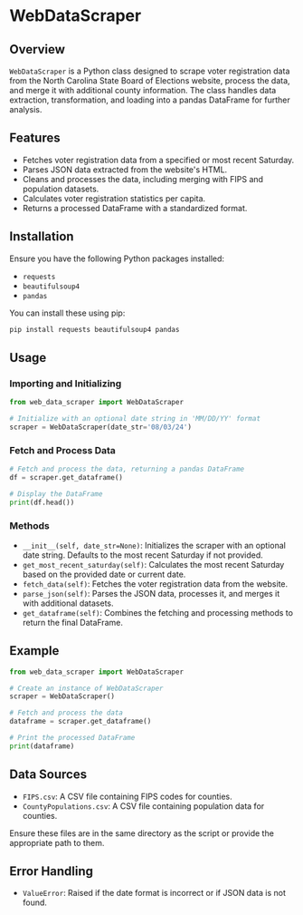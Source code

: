 # WebDataScraper

## Overview

`WebDataScraper` is a Python class designed to scrape voter registration data from the North Carolina State Board of Elections website, process the data, and merge it with additional county information. The class handles data extraction, transformation, and loading into a pandas DataFrame for further analysis.

## Features

- Fetches voter registration data from a specified or most recent Saturday.
- Parses JSON data extracted from the website's HTML.
- Cleans and processes the data, including merging with FIPS and population datasets.
- Calculates voter registration statistics per capita.
- Returns a processed DataFrame with a standardized format.

## Installation

Ensure you have the following Python packages installed:

- `requests`
- `beautifulsoup4`
- `pandas`

You can install these using pip:

```sh
pip install requests beautifulsoup4 pandas
```

## Usage

### Importing and Initializing

```python
from web_data_scraper import WebDataScraper

# Initialize with an optional date string in 'MM/DD/YY' format
scraper = WebDataScraper(date_str='08/03/24')
```

### Fetch and Process Data

```python
# Fetch and process the data, returning a pandas DataFrame
df = scraper.get_dataframe()

# Display the DataFrame
print(df.head())
```

### Methods

- `__init__(self, date_str=None)`: Initializes the scraper with an optional date string. Defaults to the most recent Saturday if not provided.
- `get_most_recent_saturday(self)`: Calculates the most recent Saturday based on the provided date or current date.
- `fetch_data(self)`: Fetches the voter registration data from the website.
- `parse_json(self)`: Parses the JSON data, processes it, and merges it with additional datasets.
- `get_dataframe(self)`: Combines the fetching and processing methods to return the final DataFrame.

## Example

```python
from web_data_scraper import WebDataScraper

# Create an instance of WebDataScraper
scraper = WebDataScraper()

# Fetch and process the data
dataframe = scraper.get_dataframe()

# Print the processed DataFrame
print(dataframe)
```

## Data Sources

- `FIPS.csv`: A CSV file containing FIPS codes for counties.
- `CountyPopulations.csv`: A CSV file containing population data for counties.

Ensure these files are in the same directory as the script or provide the appropriate path to them.

## Error Handling

- `ValueError`: Raised if the date format is incorrect or if JSON data is not found.
